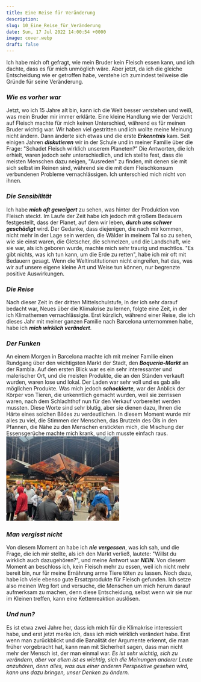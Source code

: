 ```yaml
---
title: Eine Reise für Veränderung
description:
slug: 10_Eine_Reise_für_Veränderung
date: Sun, 17 Jul 2022 14:00:54 +0000
image: cover.webp
draft: false
---
```


Ich habe mich oft gefragt, wie mein Bruder kein Fleisch essen kann, und ich dachte, dass es für mich unmöglich wäre. Aber jetzt, da ich die gleiche Entscheidung wie er getroffen habe, verstehe ich zumindest teilweise die Gründe für seine Veränderung.
### ***Wie es vorher war***


Jetzt, wo ich 15 Jahre alt bin, kann ich die Welt besser verstehen und weiß, was mein Bruder mir immer erklärte. Eine kleine Handlung wie der Verzicht auf Fleisch machte für mich keinen Unterschied, während es für meinen Bruder wichtig war. Wir haben viel gestritten und ich wollte meine Meinung nicht ändern. Dann änderte sich etwas und die erste ***Erkenntnis*** kam.
Seit einigen Jahren ***diskutieren*** wir in der Schule und in meiner Familie über die Frage: "Schadet Fleisch wirklich unserem Planeten?” Die Antworten, die ich erhielt, waren jedoch sehr unterschiedlich, und ich stellte fest, dass die meisten Menschen dazu neigen, "Ausreden" zu finden, mit denen sie mit sich selbst im Reinen sind, während sie die mit dem Fleischkonsum verbundenen Probleme vernachlässigen. Ich unterschied mich nicht von ihnen.
### ***Die Sensibilität***


Ich habe ***mich oft geweigert*** zu sehen, was hinter der Produktion von Fleisch steckt. Im Laufe der Zeit habe ich jedoch mit großem Bedauern festgestellt, dass der Planet, auf dem wir leben, ***durch uns schwer geschädigt*** wird. Der Gedanke, dass diejenigen, die nach mir kommen, nicht mehr in der Lage sein werden, die Wälder in meinem Tal so zu sehen, wie sie einst waren, die Gletscher, die schmelzen, und die Landschaft, wie sie war, als ich geboren wurde, machte mich sehr traurig und machtlos. "Es gibt nichts, was ich tun kann, um die Erde zu retten", habe ich mir oft mit Bedauern gesagt. Wenn die Weltinstitutionen nicht eingreifen, hat das, was wir auf unsere eigene kleine Art und Weise tun können, nur begrenzte positive Auswirkungen.
### ***Die Reise***


Nach dieser Zeit in der dritten Mittelschulstufe, in der ich sehr darauf bedacht war, Neues über die Klimakrise zu lernen, folgte eine Zeit, in der ich Klimathemen vernachlässigte. Erst kürzlich, während einer Reise, die ich dieses Jahr mit meiner ganzen Familie nach Barcelona unternommen habe, habe ich ***mich wirklich verändert***.
### ***Der Funken***


An einem Morgen in Barcelona machte ich mit meiner Familie einen Rundgang über den wichtigsten Markt der Stadt, den ***Boqueria-Markt*** an der Rambla. Auf den ersten Blick war es ein sehr interessanter und malerischer Ort, und die meisten Produkte, die an den Ständen verkauft wurden, waren lose und lokal. Der Laden war sehr voll und es gab alle möglichen Produkte. Was mich jedoch ***schockierte***, war der Anblick der Körper von Tieren, die unkenntlich gemacht wurden, weil sie zerrissen waren, nach dem Schlachthof nun für den Verkauf vorbereitet werden mussten. Diese Worte sind sehr blutig, aber sie dienen dazu, Ihnen die Härte eines solchen Bildes zu verdeutlichen. In diesem Moment wurde mir alles zu viel, die Stimmen der Menschen, das Brutzeln des Öls in den Pfannen, die Nähe zu den Menschen erstickten mich, die Mischung der Essensgerüche machte mich krank, und ich musste einfach raus.
![](IMG_9430-1-1-300x224.jpg)


### ***Man vergisst nicht***


Von diesem Moment an habe ich ***nie*** ***vergessen***, was ich sah, und die Frage, die ich mir stellte, als ich den Markt verließ, lautete: "Willst du wirklich auch dazugehören?", und meine Antwort war ***NEIN***. Von diesem Moment an beschloss ich, kein Fleisch mehr zu essen, weil ich nicht mehr bereit bin, nur für meine Ernährung arme Tiere töten zu lassen. Noch dazu, habe ich viele ebenso gute Ersatzprodukte für Fleisch gefunden. Ich setze also meinen Weg fort und versuche, die Menschen um mich herum darauf aufmerksam zu machen, denn diese Entscheidung, selbst wenn wir sie nur im Kleinen treffen, kann eine Kettenreaktion auslösen.
### ***Und nun?***


Es ist etwa zwei Jahre her, dass ich mich für die Klimakrise interessiert habe, und erst jetzt merke ich, dass ich mich wirklich verändert habe. Erst wenn man zurückblickt und die Banalität der Argumente erkennt, die man früher vorgebracht hat, kann man mit Sicherheit sagen, dass man nicht mehr der Mensch ist, der man einmal war.
*Es ist sehr wichtig, sich zu verändern, aber vor allem ist es wichtig, sich die Meinungen anderer Leute anzuhören, denn alles, was aus einer anderen Perspektive gesehen wird, kann uns dazu bringen, unser Denken zu ändern.*

 

